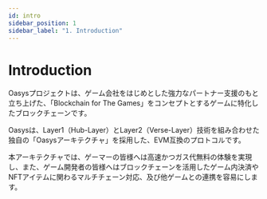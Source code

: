 ```yaml
---
id: intro
sidebar_position: 1
sidebar_label: "1. Introduction"
---
```


# Introduction
Oasysプロジェクトは、ゲーム会社をはじめとした強力なパートナー支援のもと立ち上げた、「Blockchain for The Games」をコンセプトとするゲームに特化したブロックチェーンです。

Oasysは、Layer1（Hub-Layer）とLayer2（Verse-Layer）技術を組み合わせた独自の「Oasysアーキテクチャ」を採用した、EVM互換のプロトコルです。

本アーキテクチャでは、ゲーマーの皆様へは高速かつガス代無料の体験を実現し、また、ゲーム開発者の皆様へはブロックチェーンを活用したゲーム内決済やNFTアイテムに関わるマルチチェーン対応、及び他ゲームとの連携を容易にします。